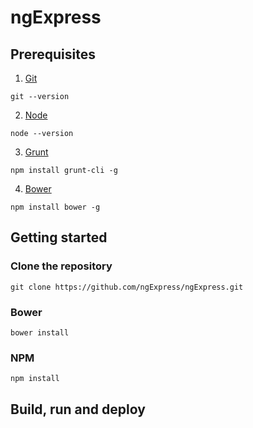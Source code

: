 ngExpress
=========

## Prerequisites

1. [Git](http://git-scm.com/)

```
git --version
```

2. [Node](http://nodejs.org/)

```
node --version
```

3. [Grunt](http://gruntjs.com/)

```
npm install grunt-cli -g
```

4. [Bower](http://bower.io/)

```
npm install bower -g
```

## Getting started

### Clone the repository

```
git clone https://github.com/ngExpress/ngExpress.git
```

### Bower

```
bower install
```

### NPM

```
npm install
```

## Build, run and deploy
